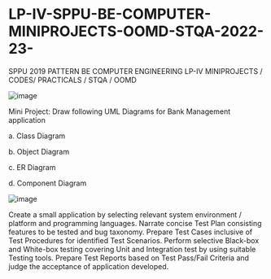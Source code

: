 # LP-IV-SPPU-BE-COMPUTER-MINIPROJECTS-OOMD-STQA-2022-23-
SPPU 2019 PATTERN BE COMPUTER ENGINEERING LP-IV MINIPROJECTS / CODES/ PRACTICALS / STQA / OOMD 

![image](https://user-images.githubusercontent.com/61576958/200158384-9488fef3-0735-4ce2-8d9b-41aae0ba6ad7.png)

Mini Project: Draw following UML Diagrams for Bank Management application

a. Class Diagram

b. Object Diagram

c. ER Diagram

d. Component Diagram


![image](https://user-images.githubusercontent.com/61576958/200158483-20631914-3b7d-4b41-b490-8a72fa77e4c6.png)


Create a small application by selecting relevant system environment / platform 
and programming languages. Narrate concise Test Plan consisting features to be tested and bug 
taxonomy. Prepare Test Cases inclusive of Test Procedures for identified Test Scenarios. 
Perform selective Black-box and White-box testing covering Unit and Integration test by using
suitable Testing tools. Prepare Test Reports based on Test Pass/Fail Criteria and judge the 
acceptance of application developed.
